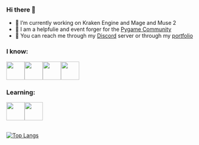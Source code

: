 <h3>Hi there 👋</h3>

<ul>
  <li>🔭 I’m currently working on Kraken Engine and Mage and Muse 2</li>
  <li>🌱 I am a helpfulie and event forger for the <a href="https://github.com/pygame-community" target="_blank">Pygame Community</a></li>
  <li>🙌 You can reach me through my <a href="https://discord.gg/GyyddE7AD5" target="_blank">Discord</a> server or through my <a href="https://durkisneer1.github.io/" target="_blank">portfolio</a></li>
</ul>

<h3>I know:</h3>
<div style="display: flex;">
  <img src="https://media.discordapp.net/attachments/1065276745076445194/1071422357186556024/pythonlogo.png" height=48>
  <img src="https://upload.wikimedia.org/wikipedia/commons/thumb/1/18/ISO_C%2B%2B_Logo.svg/1822px-ISO_C%2B%2B_Logo.svg.png" height=48>
  <img src="https://media.discordapp.net/attachments/1065276745076445194/1076165767260811284/git.png?width=701&height=701" height=48>
  <img src="https://www.w3.org/html/logo/downloads/HTML5_Badge_512.png" height=48>
</div>

<h3>Learning:</h3>
<div style="display: flex;">
  <img src="https://godotengine.org/assets/press/icon_color.svg" height=48>
  <img src="https://upload.wikimedia.org/wikipedia/commons/6/62/CSS3_logo.svg" height=48>
</div>

<br>

[![Top Langs](https://github-readme-stats.vercel.app/api/top-langs/?username=durkisneer1&theme=tokyonight&hide_border=true)](https://github.com/anuraghazra/github-readme-stats)
